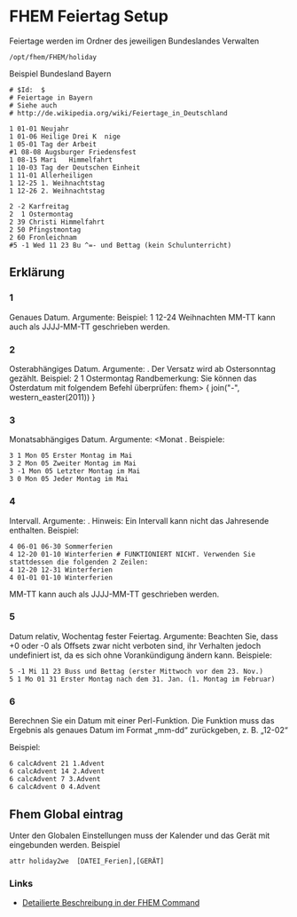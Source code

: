 # FHEM Feiertag Setup

Feiertage werden im Ordner des jeweiligen Bundeslandes Verwalten
```
/opt/fhem/FHEM/holiday
```
Beispiel Bundesland Bayern
```
# $Id:  $
# Feiertage in Bayern
# Siehe auch
# http://de.wikipedia.org/wiki/Feiertage_in_Deutschland

1 01-01 Neujahr
1 01-06 Heilige Drei K  nige
1 05-01 Tag der Arbeit
#1 08-08 Augsburger Friedensfest
1 08-15 Mari   Himmelfahrt
1 10-03 Tag der Deutschen Einheit
1 11-01 Allerheiligen
1 12-25 1. Weihnachtstag
1 12-26 2. Weihnachtstag

2 -2 Karfreitag
2  1 Ostermontag
2 39 Christi Himmelfahrt
2 50 Pfingstmontag
2 60 Fronleichnam
#5 -1 Wed 11 23 Bu ^=- und Bettag (kein Schulunterricht)
```
## Erklärung
### 1
Genaues Datum. Argumente: <MM-TT> <Feiertagsname>
Beispiel: 1 12-24 Weihnachten
MM-TT kann auch als JJJJ-MM-TT geschrieben werden.
### 2
Osterabhängiges Datum. Argumente: <Tagesversatz> <Feiertagsname>. Der Versatz wird ab Ostersonntag gezählt.
Beispiel: 2 1 Ostermontag
Randbemerkung: Sie können das Osterdatum mit folgendem Befehl überprüfen: fhem> { join("-", western_easter(2011)) }
### 3
Monatsabhängiges Datum. Argumente: <n-ter> <Wochentag> <Monat <Feiertagsname>.
Beispiele:
```
3 1 Mon 05 Erster Montag im Mai
3 2 Mon 05 Zweiter Montag im Mai
3 -1 Mon 05 Letzter Montag im Mai
3 0 Mon 05 Jeder Montag im Mai
```
### 4
Intervall. Argumente: <MM-TT> <MM-TT> <Feiertagsname> .
Hinweis: Ein Intervall kann nicht das Jahresende enthalten. Beispiel:
```
4 06-01 06-30 Sommerferien
4 12-20 01-10 Winterferien # FUNKTIONIERT NICHT. Verwenden Sie stattdessen die folgenden 2 Zeilen:
4 12-20 12-31 Winterferien
4 01-01 01-10 Winterferien
```
MM-TT kann auch als JJJJ-MM-TT geschrieben werden.
### 5
Datum relativ, Wochentag fester Feiertag. Argumente: <n-ter> <Wochentag> <Monat> <Tag> <Feiertagname>
Beachten Sie, dass +0 oder -0 als Offsets zwar nicht verboten sind, ihr Verhalten jedoch undefiniert ist, da es sich ohne Vorankündigung ändern kann.
Beispiele:
```
5 -1 Mi 11 23 Buss und Bettag (erster Mittwoch vor dem 23. Nov.)
5 1 Mo 01 31 Erster Montag nach dem 31. Jan. (1. Montag im Februar)
```
### 6
Berechnen Sie ein Datum mit einer Perl-Funktion. Die Funktion muss das Ergebnis als genaues Datum im Format „mm-dd“ zurückgeben, z. B. „12-02“

Beispiel:
```
6 calcAdvent 21 1.Advent
6 calcAdvent 14 2.Advent
6 calcAdvent 7 3.Advent
6 calcAdvent 0 4.Advent
```

## Fhem Global eintrag
Unter den Globalen Einstellungen muss der Kalender und das Gerät mit eingebunden werden.
Beispiel
```
attr holiday2we  [DATEI_Ferien],[GERÄT]
```


### Links
+ [Detailierte Beschreibung in der FHEM Command](https://fhem.de/commandref.html#holiday)
